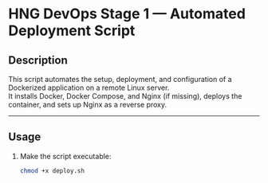 # HNG DevOps Stage 1 — Automated Deployment Script

## Description
This script automates the setup, deployment, and configuration of a Dockerized application on a remote Linux server.  
It installs Docker, Docker Compose, and Nginx (if missing), deploys the container, and sets up Nginx as a reverse proxy.

---

## Usage
1. Make the script executable:
   ```bash
   chmod +x deploy.sh
